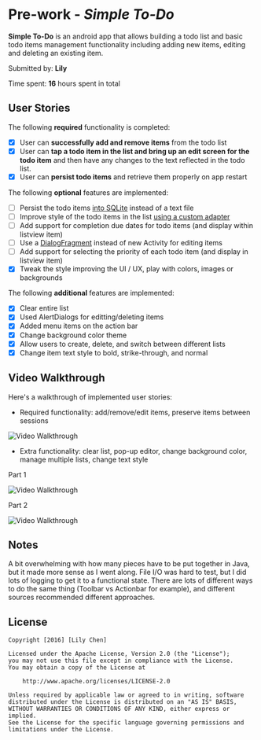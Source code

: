 # Pre-work - *Simple To-Do*

**Simple To-Do** is an android app that allows building a todo list and basic todo items management functionality including adding new items, editing and deleting an existing item.

Submitted by: **Lily**

Time spent: **16** hours spent in total

## User Stories

The following **required** functionality is completed:

* [x] User can **successfully add and remove items** from the todo list
* [x] User can **tap a todo item in the list and bring up an edit screen for the todo item** and then have any changes to the text reflected in the todo list.
* [x] User can **persist todo items** and retrieve them properly on app restart

The following **optional** features are implemented:

* [ ] Persist the todo items [into SQLite](http://guides.codepath.com/android/Persisting-Data-to-the-Device#sqlite) instead of a text file
* [ ] Improve style of the todo items in the list [using a custom adapter](http://guides.codepath.com/android/Using-an-ArrayAdapter-with-ListView)
* [ ] Add support for completion due dates for todo items (and display within listview item)
* [ ] Use a [DialogFragment](http://guides.codepath.com/android/Using-DialogFragment) instead of new Activity for editing items
* [ ] Add support for selecting the priority of each todo item (and display in listview item)
* [x] Tweak the style improving the UI / UX, play with colors, images or backgrounds

The following **additional** features are implemented:

* [x] Clear entire list
* [x] Used AlertDialogs for editting/deleting items
* [x] Added menu items on the action bar
* [x] Change background color theme
* [x] Allow users to create, delete, and switch between different lists
* [x] Change item text style to bold, strike-through, and normal

## Video Walkthrough 

Here's a walkthrough of implemented user stories:

* Required functionality: add/remove/edit items, preserve items between sessions

<img src='http://g.recordit.co/l7DLhtgI0G.gif' title='Video Walkthrough' width='' alt='Video Walkthrough' />

* Extra functionality: clear list, pop-up editor, change background color, manage multiple lists, change text style

Part 1

<img src='http://g.recordit.co/5kcCJFE7xk.gif' title='Video Walkthrough' width='' alt='Video Walkthrough' />

Part 2

<img src='http://g.recordit.co/Rsb1EqVtUL.gif' title='Video Walkthrough' width='' alt='Video Walkthrough' />

## Notes

A bit overwhelming with how many pieces have to be put together in Java, but it made more sense as I went along.
File I/O was hard to test, but I did lots of logging to get it to a functional state.
There are lots of different ways to do the same thing (Toolbar vs Actionbar for example), and different sources recommended different approaches.

## License

    Copyright [2016] [Lily Chen]

    Licensed under the Apache License, Version 2.0 (the "License");
    you may not use this file except in compliance with the License.
    You may obtain a copy of the License at

        http://www.apache.org/licenses/LICENSE-2.0

    Unless required by applicable law or agreed to in writing, software
    distributed under the License is distributed on an "AS IS" BASIS,
    WITHOUT WARRANTIES OR CONDITIONS OF ANY KIND, either express or implied.
    See the License for the specific language governing permissions and
    limitations under the License.
